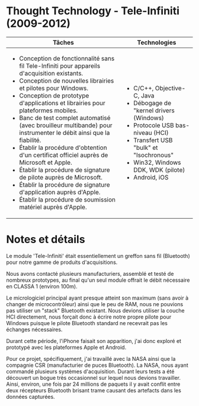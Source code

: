 # Thought Technology - Tele-Infiniti (2009-2012)

| Tâches | Technologies |
|--------|--------------|
| <ul><li>Conception de fonctionnalité sans fil Tele-Infiniti pour appareils d'acquisition existants.</li><li>Conception de nouvelles librairies et pilotes pour Windows.</li><li>Conception de prototype d'applications et librairies pour plateformes mobiles.</li><li>Banc de test complet automatisé (avec brouilleur multibande) pour instrumenter le débit ainsi que la fiabilité.</li><li>Établir la procédure d'obtention d'un certificat officiel auprès de Microsoft et Apple.</li><li>Établir la procédure de signature de pilote auprès de Microsoft.</li><li>Établir la procédure de signature d'application auprès d'Apple.</li><li>Établir la procédure de soumission matériel auprès d'Apple.</li></ul> | <ul><li>C/C++, Objective-C, Java</li><li>Débogage de "kernel drivers (Windows)</li><li>Protocole USB bas-niveau (HCI)</li><li>Transfert USB "bulk" et "Isochronous"</li><li>Win32, Windows DDK, WDK (pilote)</li><li>Android, iOS</li></ul> |

# Notes et détails

Le module 'Tele-Infiniti' était essentiellement un greffon sans fil (Bluetooth) pour notre gamme de produits d'acquisitions.

Nous avons contacté plusieurs manufacturiers, assemblé et testé de nombreux prototypes, au final qu'un seul module offrait le débit nécessaire en CLASSA 1 (environ 100m).

Le micrologiciel principal ayant presque atteint son maximum (sans avoir à changer de microcontrôleur) ainsi que le peu de RAM, nous ne pouvions pas utiliser un "stack" Bluetooth existant. Nous devions utiliser la couche HCI directement, nous forçait donc à écrire notre propre pilote pour Windows puisque le pilote Bluetooth standard ne recevrait pas les échanges nécessaires.

Durant cette période, l'iPhone faisait son apparition, j'ai donc exploré et prototypé avec les plateformes Apple et Android.

Pour ce projet, spécifiquement, j'ai travaillé avec la NASA ainsi que la compagnie CSR (manufacturier de puces Bluetooth). La NASA, nous ayant commandé plusieurs systèmes d'acquisition. Durant leurs tests a été découvert un bogue très occasionnel sur lequel nous devions travailler. Ainsi, environ, une fois par 24 millions de paquets il y avait conflit entre deux récepteurs Bluetooth brisant trame causant des artefacts dans les données capturées.

